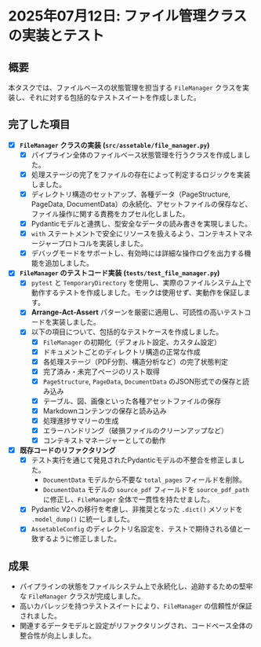 # 2025年07月12日: ファイル管理クラスの実装とテスト

## 概要

本タスクでは、ファイルベースの状態管理を担当する `FileManager` クラスを実装し、それに対する包括的なテストスイートを作成しました。

## 完了した項目

- [x] **`FileManager` クラスの実装 (`src/assetable/file_manager.py`)**
    - [x] パイプライン全体のファイルベース状態管理を行うクラスを作成しました。
    - [x] 処理ステージの完了をファイルの存在によって判定するロジックを実装しました。
    - [x] ディレクトリ構造のセットアップ、各種データ（PageStructure, PageData, DocumentData）の永続化、アセットファイルの保存など、ファイル操作に関する責務をカプセル化しました。
    - [x] Pydanticモデルと連携し、型安全なデータの読み書きを実現しました。
    - [x] `with` ステートメントで安全にリソースを扱えるよう、コンテキストマネージャープロトコルを実装しました。
    - [x] デバッグモードをサポートし、有効時には詳細な操作ログを出力する機能を追加しました。

- [x] **`FileManager` のテストコード実装 (`tests/test_file_manager.py`)**
    - [x] `pytest` と `TemporaryDirectory` を使用し、実際のファイルシステム上で動作するテストを作成しました。モックは使用せず、実動作を保証します。
    - [x] **Arrange-Act-Assert** パターンを厳密に適用し、可読性の高いテストコードを実装しました。
    - [x] 以下の項目について、包括的なテストケースを作成しました。
        - [x] `FileManager` の初期化（デフォルト設定、カスタム設定）
        - [x] ドキュメントごとのディレクトリ構造の正常な作成
        - [x] 各処理ステージ（PDF分割、構造分析など）の完了状態判定
        - [x] 完了済み・未完了ページのリスト取得
        - [x] `PageStructure`, `PageData`, `DocumentData` のJSON形式での保存と読み込み
        - [x] テーブル、図、画像といった各種アセットファイルの保存
        - [x] Markdownコンテンツの保存と読み込み
        - [x] 処理進捗サマリーの生成
        - [x] エラーハンドリング（破損ファイルのクリーンアップなど）
        - [x] コンテキストマネージャーとしての動作

- [x] **既存コードのリファクタリング**
    - [x] テスト実行を通じて発見されたPydanticモデルの不整合を修正しました。
        - `DocumentData` モデルから不要な `total_pages` フィールドを削除。
        - `DocumentData` モデルの `source_pdf` フィールドを `source_pdf_path` に修正し、`FileManager` 全体で一貫性を持たせました。
    - [x] Pydantic V2への移行を考慮し、非推奨となった `.dict()` メソッドを `.model_dump()` に統一しました。
    - [x] `AssetableConfig` のディレクトリ名設定を、テストで期待される値と一致するように修正しました。

## 成果

- パイプラインの状態をファイルシステム上で永続化し、追跡するための堅牢な `FileManager` クラスが完成しました。
- 高いカバレッジを持つテストスイートにより、`FileManager` の信頼性が保証されました。
- 関連するデータモデルと設定がリファクタリングされ、コードベース全体の整合性が向上しました。
